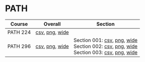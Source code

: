# PATH

| Course | Overall | Section |
| ------ | ------- | ------- |
| PATH 224 | [csv](https://github.com/UCSD-Historical-Enrollment-Data/2024Spring/blob/main/overall/PATH%20224.csv), [png](https://raw.githubusercontent.com/UCSD-Historical-Enrollment-Data/2024Spring/main/plot_overall/PATH%20224.png), [wide](https://raw.githubusercontent.com/UCSD-Historical-Enrollment-Data/2024Spring/main/plot_overall_wide/PATH%20224.png) |  |
| PATH 296 | [csv](https://github.com/UCSD-Historical-Enrollment-Data/2024Spring/blob/main/overall/PATH%20296.csv), [png](https://raw.githubusercontent.com/UCSD-Historical-Enrollment-Data/2024Spring/main/plot_overall/PATH%20296.png), [wide](https://raw.githubusercontent.com/UCSD-Historical-Enrollment-Data/2024Spring/main/plot_overall_wide/PATH%20296.png) | Section 001: [csv](https://github.com/UCSD-Historical-Enrollment-Data/2024Spring/blob/main/section/PATH%20296_001.csv), [png](https://raw.githubusercontent.com/UCSD-Historical-Enrollment-Data/2024Spring/main/plot_section/PATH%20296_001.png), [wide](https://raw.githubusercontent.com/UCSD-Historical-Enrollment-Data/2024Spring/main/plot_section_wide/PATH%20296_001.png)<br>Section 002: [csv](https://github.com/UCSD-Historical-Enrollment-Data/2024Spring/blob/main/section/PATH%20296_002.csv), [png](https://raw.githubusercontent.com/UCSD-Historical-Enrollment-Data/2024Spring/main/plot_section/PATH%20296_002.png), [wide](https://raw.githubusercontent.com/UCSD-Historical-Enrollment-Data/2024Spring/main/plot_section_wide/PATH%20296_002.png)<br>Section 003: [csv](https://github.com/UCSD-Historical-Enrollment-Data/2024Spring/blob/main/section/PATH%20296_003.csv), [png](https://raw.githubusercontent.com/UCSD-Historical-Enrollment-Data/2024Spring/main/plot_section/PATH%20296_003.png), [wide](https://raw.githubusercontent.com/UCSD-Historical-Enrollment-Data/2024Spring/main/plot_section_wide/PATH%20296_003.png) |
